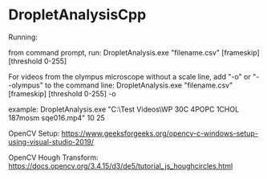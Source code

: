 # DropletAnalysisCpp

Running:

from command prompt, run:
DropletAnalysis.exe "filename.csv" [frameskip] [threshold 0-255]

For videos from the olympus microscope without a scale line, add "-o" or "--olympus" to the command line:
DropletAnalysis.exe "filename.csv" [frameskip] [threshold 0-255] -o

example:
DropletAnalysis.exe "C:\Test Videos\WP 30C 4POPC 1CHOL 187mosm sqe016.mp4" 10 25

OpenCV Setup:
https://www.geeksforgeeks.org/opencv-c-windows-setup-using-visual-studio-2019/


OpenCV Hough Transform:
https://docs.opencv.org/3.4.15/d3/de5/tutorial_js_houghcircles.html

